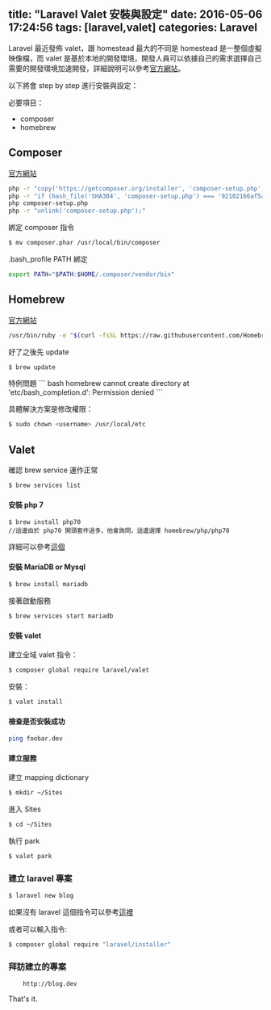 title: "Laravel Valet 安裝與設定"
date: 2016-05-06 17:24:56
tags: [laravel,valet]
categories: Laravel
---
Laravel 最近發佈 valet，跟 homestead 最大的不同是 homestead 是一整個虛擬映像檔，而 valet 是基於本地的開發環境，開發人員可以依據自己的需求選擇自己需要的開發環境加速開發，詳細說明可以參考[官方網站](https://laravel.com/docs/5.2/valet)。

<!--more-->

以下將會 step by step 進行安裝與設定：

必要項目：
* composer
* homebrew

## Composer

[官方網站](https://getcomposer.org/download/)

``` bash
php -r "copy('https://getcomposer.org/installer', 'composer-setup.php');"
php -r "if (hash_file('SHA384', 'composer-setup.php') === '92102166af5abdb03f49ce52a40591073a7b859a86e8ff13338cf7db58a19f7844fbc0bb79b2773bf30791e935dbd938') { echo 'Installer verified'; } else { echo 'Installer corrupt'; unlink('composer-setup.php'); } echo PHP_EOL;"
php composer-setup.php
php -r "unlink('composer-setup.php');"
```

綁定 composer 指令
``` bash
$ mv composer.phar /usr/local/bin/composer
```

.bash_profile PATH 綁定
``` bash
export PATH="$PATH:$HOME/.composer/vendor/bin"
```

## Homebrew

[官方網站](http://brew.sh/)

``` bash
/usr/bin/ruby -e "$(curl -fsSL https://raw.githubusercontent.com/Homebrew/install/master/install)"
```
好了之後先 update
``` bash
$ brew update
```

<div class="tip">
    特例問題
    ``` bash
    homebrew cannot create directory at 'etc/bash_completion.d': Permission denied
    ```
</div>

具體解決方案是修改權限：
``` bash
$ sudo chown <username> /usr/local/etc
```

## Valet

確認 brew service 運作正常
``` bash
$ brew services list
```

#### 安裝 php 7
```
$ brew install php70
//這邊由於 php70 開頭套件過多，他會詢問，這邊選擇 homebrew/php/php70
```
詳細可以參考[這個](https://github.com/Homebrew/homebrew-php)

#### 安裝 MariaDB or Mysql
``` bash
$ brew install mariadb
```
接著啟動服務
``` bash
$ brew services start mariadb
```

#### 安裝 valet

建立全域 valet 指令：
``` bash
$ composer global require laravel/valet
```

安裝：
``` bash
$ valet install
```

#### 檢查是否安裝成功
``` bash
ping foobar.dev
```

#### 建立服務

建立 mapping dictionary
``` bash
$ mkdir ~/Sites
```

進入 Sites
``` bash
$ cd ~/Sites
```

執行 park
``` bash
$ valet park
```

### 建立 laravel 專案
``` bash
$ laravel new blog
```
如果沒有 laravel 這個指令可以參考[這裡](https://laravel.com/docs/5.2/installation)

或者可以輸入指令:
``` bash
$ composer global require "laravel/installer"
```
### 拜訪建立的專案
```
    http://blog.dev
```

That's it.


